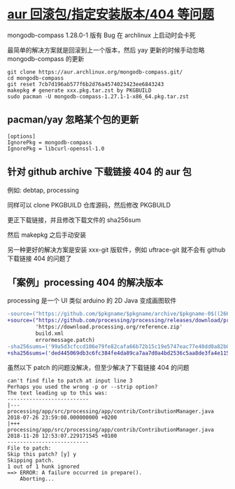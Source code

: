 # [aur 回滚包/指定安装版本/404 等问题](/2021/07/aur_rollback_downgrade_package.md)

mongodb-compass 1.28.0-1 版有 Bug 在 archlinux 上启动时会卡死

最简单的解决方案就是回滚到上一个版本，然后 yay 更新的时候手动忽略 mongodb-compass 的更新

```
git clone https://aur.archlinux.org/mongodb-compass.git/
cd mongodb-compass
git reset 7cb7d196ab577f6b2d76a4574023423ee6843243
makepkg # generate xxx.pkg.tar.zst by PKGBUILD
sudo pacman -U mongodb-compass-1.27.1-1-x86_64.pkg.tar.zst
```

## pacman/yay 忽略某个包的更新

```
[options]
IgnorePkg = mongodb-compass
IgnorePkg = libcurl-openssl-1.0
```

## 针对 github archive 下载链接 404 的 aur 包

例如: debtap, processing

同样可以 clone PKGBUILD 仓库源码，然后修改 PKGBUILD

更正下载链接，并且修改下载文件的 sha256sum

然后 makepkg 之后手动安装

另一种更好的解决方案是安装 xxx-git 版软件，例如 uftrace-git 就不会有 github 下载链接 404 的问题了

## 「案例」processing 404 的解决版本

processing 是一个 UI 类似 arduino 的 2D Java 变成画图软件

```diff
-source=("https://github.com/$pkgname/$pkgname/archive/$pkgname-0$((266+${pkgver##3.5.}))-$pkgver.tar.gz"
+source=("https://github.com/processing/processing/releases/download/processing-0270-3.5.4/processing-3.5.4-linux64.tgz"
         'https://download.processing.org/reference.zip'
         build.xml
         errormessage.patch)
-sha256sums=('99a5d3cfccd106e79fe82cafa66b72b15c19e5747eac77e40dd0a82b032c2925'
+sha256sums=('ded445069db3c6fc384fe4da89ca7aa7d0a4bd2536c5aa8de3fa4e115de3025b'
```

虽然以下 patch 的问题没解决，但至少解决了下载链接 404 的问题

```
can't find file to patch at input line 3
Perhaps you used the wrong -p or --strip option?
The text leading up to this was:
--------------------------
|--- processing/app/src/processing/app/contrib/ContributionManager.java 2018-07-26 23:59:08.000000000 +0200
|+++ processing/app/src/processing/app/contrib/ContributionManager.java 2018-11-20 12:53:07.229171545 +0100
--------------------------
File to patch: 
Skip this patch? [y] y
Skipping patch.
1 out of 1 hunk ignored
==> ERROR: A failure occurred in prepare().
    Aborting...
```
